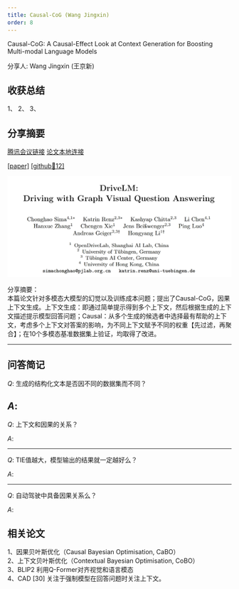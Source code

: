 ```yaml
---
title: Causal-CoG (Wang Jingxin)
order: 8
---
```


Causal-CoG: A Causal-Effect Look at Context Generation for Boosting  Multi-modal Language Models

分享人: Wang Jingxin (王京新) 

## 收获总结

1、
2、
3、


## 分享摘要



[腾讯会议链接](https://meeting.tencent.com/crm/N1DLrJE817) [论文本地连接](/tinyweekly/papers/Causal-CoG_CVPR24_VLM.pdf) 

[[paper]](https://papers.cool/arxiv/2312.06685) [[github🌟12]](https://github.com/zhaoshitian/Causal-CoG) 

![alt text](/tinyweekly/figs/1104_DriveLM.png)


分享摘要：</br>
本篇论文针对多模态大模型的幻觉以及训练成本问题；提出了Causal-CoG，因果上下文生成。上下文生成：即通过简单提示得到多个上下文，然后根据生成的上下文描述提示模型回答问题；Causal：从多个生成的候选者中选择最有帮助的上下文，考虑多个上下文对答案的影响，为不同上下文赋予不同的权重【先过滤，再聚合】；在10个多模态基准数据集上验证，均取得了改进。  

---

## 问答简记        

$Q:$  生成的结构化文本是否因不同的数据集而不同？  
  
$A:$  
---

$Q:$ 上下文和因果的关系？  

$A:$ 

---

$Q:$ TIE值越大，模型输出的结果就一定越好么？  

$A:$ 

---
$Q:$ 自动驾驶中具备因果关系么？  

$A:$ 

## 相关论文
1、因果贝叶斯优化（Causal Bayesian Optimisation, CaBO）  
2、上下文贝叶斯优化（Contextual Bayesian Optimisation, CoBO）  
3、BLIP2 利用Q-Former对齐视觉和语言模态  
4、CAD [30] 关注于强制模型在回答问题时关注上下文。  




